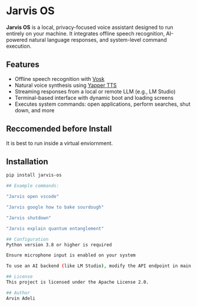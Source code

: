 # Jarvis OS

**Jarvis OS** is a local, privacy-focused voice assistant designed to run entirely on your machine. It integrates offline speech recognition, AI-powered natural language responses, and system-level command execution.

## Features

- Offline speech recognition with [Vosk](https://alphacephei.com/vosk/)
- Natural voice synthesis using [Yapper TTS](https://github.com/n1teshy/yapper-tts)
- Streaming responses from a local or remote LLM (e.g., LM Studio)
- Terminal-based interface with dynamic boot and loading screens
- Executes system commands: open applications, perform searches, shut down, and more

## Reccomended before Install

It is best to run inside a virtual enviornment.

## Installation

```bash
pip install jarvis-os

## Example commands:

"Jarvis open vscode"

"Jarvis google how to bake sourdough"

"Jarvis shutdown"

"Jarvis explain quantum entanglement"

## Configuration
Python version 3.8 or higher is required

Ensure microphone input is enabled on your system

To use an AI backend (like LM Studio), modify the API endpoint in main.py

## License
This project is licensed under the Apache License 2.0.

## Author
Arvin Adeli